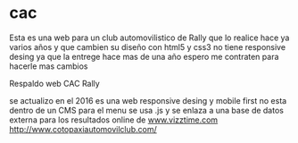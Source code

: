cac
===
Esta es una web para un club automovilistico de Rally que lo realice hace ya varios años y que cambien su diseño con html5 y css3 no tiene responsive desing ya que la entrege hace mas de una año espero me contraten para hacerle mas cambios  

Respaldo web CAC Rally

se actualizo en el 2016 es una web responsive desing y mobile first no esta dentro de un CMS para el menu se usa .js y se enlaza a una base de datos externa para los resultados online de www.vizztime.com
http://www.cotopaxiautomovilclub.com/
